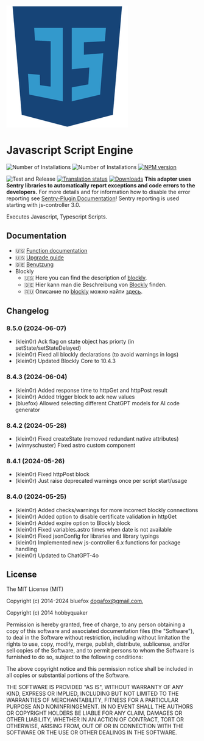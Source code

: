 ![Logo](admin/javascript.png)
# Javascript Script Engine

![Number of Installations](http://iobroker.live/badges/javascript-installed.svg)
![Number of Installations](http://iobroker.live/badges/javascript-stable.svg)
[![NPM version](http://img.shields.io/npm/v/iobroker.javascript.svg)](https://www.npmjs.com/package/iobroker.javascript)

![Test and Release](https://github.com/ioBroker/ioBroker.javascript/workflows/Test%20and%20Release/badge.svg)
[![Translation status](https://weblate.iobroker.net/widgets/adapters/-/javascript/svg-badge.svg)](https://weblate.iobroker.net/engage/adapters/?utm_source=widget)
[![Downloads](https://img.shields.io/npm/dm/iobroker.javascript.svg)](https://www.npmjs.com/package/iobroker.javascript)
**This adapter uses Sentry libraries to automatically report exceptions and code errors to the developers.** For more details and for information how to disable the error reporting see [Sentry-Plugin Documentation](https://github.com/ioBroker/plugin-sentry#plugin-sentry)! Sentry reporting is used starting with js-controller 3.0.

Executes Javascript, Typescript Scripts.

## Documentation

- 🇺🇸 [Function documentation](docs/en/javascript.md)
- 🇺🇸 [Upgrade guide](docs/en/upgrade-guide.md)
- 🇩🇪 [Benutzung](docs/de/usage.md)
- Blockly
  - 🇺🇸 Here you can find the description of [blockly](docs/en/blockly.md). 
  - 🇩🇪 Hier kann man die Beschreibung von [Blockly](docs/de/blockly.md) finden. 
  - 🇷🇺 Описание по [blockly](docs/ru/blockly.md) можно найти [здесь](docs/ru/blockly.md).

## Changelog
<!--
	### **WORK IN PROGRESS**
-->
### 8.5.0 (2024-06-07)

* (klein0r) Ack flag on state object has priorty (in setState/setStateDelayed)
* (klein0r) Fixed all blockly declarations (to avoid warnings in logs)
* (klein0r) Updated Blockly Core to 10.4.3

### 8.4.3 (2024-06-04)

* (klein0r) Added response time to httpGet and httpPost result
* (klein0r) Added trigger block to ack new values
* (bluefox) Allowed selecting different ChatGPT models for AI code generator

### 8.4.2 (2024-05-28)

* (klein0r) Fixed createState (removed redundant native attributes)
* (winnyschuster) Fixed astro custom component

### 8.4.1 (2024-05-26)

* (klein0r) Fixed httpPost block
* (klein0r) Just raise deprecated warnings once per script start/usage

### 8.4.0 (2024-05-25)

* (klein0r) Added checks/warnings for more incorrect blockly connections
* (klein0r) Added option to disable certificate validation in httpGet
* (klein0r) Added expire option to Blockly block
* (klein0r) Fixed variables.astro times when date is not available
* (klein0r) Fixed jsonConfig for libraries and library typings
* (klein0r) Implemented new js-controller 6.x functions for package handling
* (klein0r) Updated to ChatGPT-4o

## License
The MIT License (MIT)

Copyright (c) 2014-2024 bluefox <dogafox@gmail.com>,

Copyright (c) 2014      hobbyquaker

Permission is hereby granted, free of charge, to any person obtaining a copy
of this software and associated documentation files (the "Software"), to deal
in the Software without restriction, including without limitation the rights
to use, copy, modify, merge, publish, distribute, sublicense, and/or sell
copies of the Software, and to permit persons to whom the Software is
furnished to do so, subject to the following conditions:

The above copyright notice and this permission notice shall be included in
all copies or substantial portions of the Software.

THE SOFTWARE IS PROVIDED "AS IS", WITHOUT WARRANTY OF ANY KIND, EXPRESS OR
IMPLIED, INCLUDING BUT NOT LIMITED TO THE WARRANTIES OF MERCHANTABILITY,
FITNESS FOR A PARTICULAR PURPOSE AND NONINFRINGEMENT. IN NO EVENT SHALL THE
AUTHORS OR COPYRIGHT HOLDERS BE LIABLE FOR ANY CLAIM, DAMAGES OR OTHER
LIABILITY, WHETHER IN AN ACTION OF CONTRACT, TORT OR OTHERWISE, ARISING FROM,
OUT OF OR IN CONNECTION WITH THE SOFTWARE OR THE USE OR OTHER DEALINGS IN
THE SOFTWARE.
